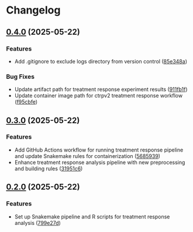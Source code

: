 # Changelog

## [0.4.0](https://github.com/BHKLAB-DataProcessing/ctrpv2-treatmentresponse-snakemake/compare/v0.3.0...v0.4.0) (2025-05-22)


### Features

* Add .gitignore to exclude logs directory from version control ([85e348a](https://github.com/BHKLAB-DataProcessing/ctrpv2-treatmentresponse-snakemake/commit/85e348a1d2a86224bc1e647763f1ed64b8cc119d))


### Bug Fixes

* Update artifact path for treatment response experiment results ([911fb1f](https://github.com/BHKLAB-DataProcessing/ctrpv2-treatmentresponse-snakemake/commit/911fb1f985af1e256f1fbefef3412eb3d1f5f9e6))
* Update container image path for ctrpv2 treatment response workflow ([f95cbfe](https://github.com/BHKLAB-DataProcessing/ctrpv2-treatmentresponse-snakemake/commit/f95cbfe4cf829701604bc51caf96d14585d40163))

## [0.3.0](https://github.com/BHKLAB-DataProcessing/ctrpv2-treatmentresponse-snakemake/compare/v0.2.0...v0.3.0) (2025-05-22)


### Features

* Add GitHub Actions workflow for running treatment response pipeline and update Snakemake rules for containerization ([5685939](https://github.com/BHKLAB-DataProcessing/ctrpv2-treatmentresponse-snakemake/commit/568593995b5fa5c93371a185e1428352aceb9342))
* Enhance treatment response analysis pipeline with new preprocessing and building rules ([31951c6](https://github.com/BHKLAB-DataProcessing/ctrpv2-treatmentresponse-snakemake/commit/31951c67d9fd9893d8126a7a89cbd172772f07a4))

## [0.2.0](https://github.com/BHKLAB-DataProcessing/ctrpv2-treatmentresponse-snakemake/compare/v0.1.0...v0.2.0) (2025-05-22)


### Features

* Set up Snakemake pipeline and R scripts for treatment response analysis ([799e27d](https://github.com/BHKLAB-DataProcessing/ctrpv2-treatmentresponse-snakemake/commit/799e27d8b64f5fa7937006db76ae4829bef882be))

